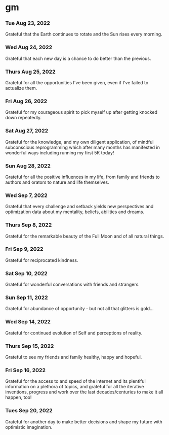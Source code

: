 # gm

### Tue Aug 23, 2022
Grateful that the Earth continues to rotate and the Sun rises every morning.

### Wed Aug 24, 2022
Grateful that each new day is a chance to do better than the previous.

### Thurs Aug 25, 2022
Grateful for all the opportunities I've been given, even if I've failed to actualize them.

### Fri Aug 26, 2022
Grateful for my courageous spirit to pick myself up after getting knocked down repeatedly.

### Sat Aug 27, 2022
Grateful for the knowledge, and my own diligent application, of mindful subconscious reprogramming which after many months has manifested in wonderful ways including running my first 5K today!

### Sun Aug 28, 2022
Grateful for all the positive influences in my life, from family and friends to authors and orators to nature and life themselves.

### Wed Sep 7, 2022
Grateful that every challenge and setback yields new perspectives and optimization data about my mentality, beliefs, abilities and dreams.

### Thurs Sep 8, 2022
Grateful for the remarkable beauty of the Full Moon and of all natural things.

### Fri Sep 9, 2022
Grateful for reciprocated kindness.

### Sat Sep 10, 2022
Grateful for wonderful conversations with friends and strangers.

### Sun Sep 11, 2022
Grateful for abundance of opportunity - but not all that glitters is gold...

### Wed Sep 14, 2022
Grateful for continued evolution of Self and perceptions of reality.

### Thurs Sep 15, 2022
Grateful to see my friends and family healthy, happy and hopeful.

### Fri Sep 16, 2022
Grateful for the access to and speed of the internet and its plentiful information on a plethora of topics, and grateful for all the iterative inventions, progress and work over the last decades/centuries to make it all happen, too!

### Tues Sep 20, 2022
Grateful for another day to make better decisions and shape my future with optimistic imagination.